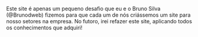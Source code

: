 Este site é apenas um pequeno desafio que eu e o Bruno Silva (@Brunodweb) fizemos para que cada um de nós criássemos um site para nosso setores na empresa. 
No futoro, irei refazer este site, aplicando todos os conhecimentos que adquiri!
